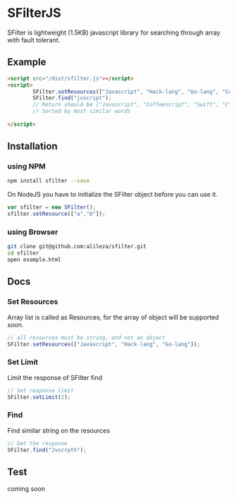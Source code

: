 # SFilterJS

SFilter is lightweight (1.5KB) javascript library for searching through array with fault tolerant.

## Example
```html
<script src="/dist/sfilter.js"></script>
<script>
		SFilter.setResources(["Javascript", "Hack-lang", "Go-lang", "Coffeescript", "PHP", "Ruby", "Swift", "Python", "Perl", "Java", "Scala", "Clojure", "Erlang", "Elixir", "C", "C++", "C#"]);
		SFilter.find("jvscript");
		// Return should be ["Javascript", "Coffeescript", "Swift", "C", "Java"]
		// Sorted by most similar words
		
</script>
```

## Installation

### using NPM
```sh
npm install sfilter --save
```
On NodeJS you have to initialize the SFilter object before you can use it.
```javascript
var sfilter = new SFilter();
sfilter.setResource(["a","b"]);
```

### using Browser
```sh
git clone git@github.com:alileza/sfilter.git
cd sfilter
open example.html
```

## Docs
### Set Resources
Array list is called as Resources, for the array of object will be supported soon.
```javascript
// all resources must be string, and not an object
SFilter.setResources(["Javascript", "Hack-lang", "Go-lang"]);
```
### Set Limit
Limit the response of SFilter find
```javascript
// Set response limit
SFilter.setLimit(2);
```

### Find
Find similar string on the resources
```javascript
// Get the response
SFilter.find("Jvscrpth");
```
## Test
coming soon
